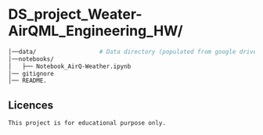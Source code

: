 # DS_project_Weater-AirQML_Engineering_HW/
```bash
│──data/                  # Data directory (populated from google drive)
│──notebooks/
│   ├── Notebook_AirQ-Weather.ipynb
│── gitignore
│── README.
```

## Licences
```bash
This project is for educational purpose only.
```